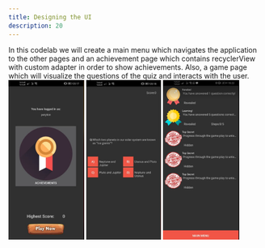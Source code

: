 ```yaml
---
title: Designing the UI
description: 20
---
```


<p>In this codelab we will create a main menu which navigates the application to the other pages and an achievement page which contains recyclerView with custom adapter in order to show achievements. Also, a game page which will visualize the questions of the quiz and interacts with the user.
<br><img style="width: 150.00px" src="https://raw.githubusercontent.com/basaraksanli/gameServiceRepo/master/assets/9.png" onclick="imageclick(src)">
<img style="width: 148.00px" src="https://raw.githubusercontent.com/basaraksanli/gameServiceRepo/master/assets/10.png" onclick="imageclick(src)">
<img style="width: 151.00px" src="https://raw.githubusercontent.com/basaraksanli/gameServiceRepo/master/assets/11.png" onclick="imageclick(src)"></p>



